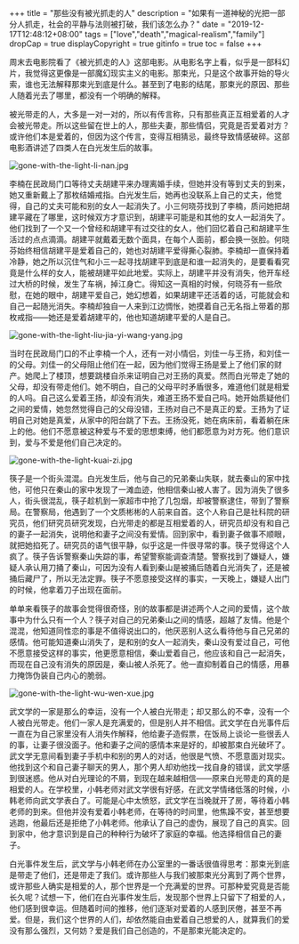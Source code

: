 +++
title = "那些没有被光抓走的人"
description = "如果有一道神秘的光把一部分人抓走，社会的平静与法则被打破，我们该怎么办？"
date = "2019-12-17T12:48:12+08:00"
tags = ["love","death","magical-realism","family"]
dropCap = true
displayCopyright = true
gitinfo = true
toc = false
+++



周末去电影院看了《被光抓走的人》这部电影。从电影名字上看，似乎是一部科幻片，我觉得这更像是一部魔幻现实主义的电影。那束光，只是这个故事开始的导火索，谁也无法解释那束光到底是什么。甚至到了电影的结尾，那束光的原因、那些人随着光去了哪里，都没有一个明确的解释。

被光带走的人，大多是一对一对的，所以有传言称，只有那些真正互相爱着的人才会被光带走。所以这些留在世上的人，那些夫妻，那些情侣，究竟是否爱着对方？或许他们本是爱着的，但因为这个传言，变得互相猜忌，最终导致情感破碎。这部电影酒讲述了四类人在白光发生后的故事。

![gone-with-the-light-li-nan.jpg](/images/gone-with-the-light-li-nan.jpg "李楠")

李楠在民政局门口等待丈夫胡建平来办理离婚手续，但她并没有等到丈夫的到来，她又重新戴上了那枚结婚戒指。白光发生后，她再也没联系上自己的丈夫，他觉得，自己的丈夫可能和别的女人一起消失了。小三何晓芬找到了李楠，质问她把胡建平藏在了哪里，这时候双方才意识到，胡建平可能是和其他的女人一起消失了。他们找到了一个又一个曾经和胡建平有过交往的女人，他们回忆着自己和胡建平生活过的点点滴滴。胡建平就戴着无数个面具，在每个人面前，都会换一张脸。何晓芬始终相信胡建平是爱着自己的，她也对胡建平爱得撕心裂肺。李楠却一直保持着冷静，她之所以沉住气和小三一起寻找胡建平到底是和谁一起消失的，是要看看究竟是什么样的女人，能被胡建平如此地爱。实际上，胡建平并没有消失，他开车经过大桥的时候，发生了车祸，掉江身亡。得知这一真相的时候，何晓芬有一些欣慰，在她的眼中，胡建平爱自己，她幻想着，如果胡建平还活着的话，可能就会和自己一起随光消失。李楠却独自一人来到江边惆怅，她摸着自己无名指上带着的那枚戒指——她还是爱着胡建平的，他也知道胡建平爱的人是自己。

![gone-with-the-light-liu-jia-yi-wang-yang.jpg](/images/gone-with-the-light-liu-jia-yi-wang-yang.jpg "刘佳一与王扬")

当时在民政局门口的不止李楠一个人，还有一对小情侣，刘佳一与王扬，和刘佳一的父母。刘佳一的父母阻止他们在一起，因为他们觉得王扬是爱上了他们家的财产。她爬上了楼顶，想要跳楼自杀来证明自己对王扬的真爱。然而白光带走了她的父母，却没有带走他们。她不明白，自己的父母平时矛盾很多，难道他们就是相爱的人吗。自己这么爱着王扬，却没有消失，难道王扬不爱自己吗。她开始质疑他们之间的爱情，她忽然觉得自己的父母没错，王扬对自己不是真正的爱。王扬为了证明自己对她是真爱，从家中的阳台跳了下去。王扬没死，她在病床前，看着躺在床上的他。他们不愿意被这种爱与不爱的思想束缚，他们都愿意为对方死。他们意识到，爱与不爱是他们自己决定的。

![gone-with-the-light-kuai-zi.jpg](/images/gone-with-the-light-kuai-zi.jpg "筷子")

筷子是一个街头混混。白光发生后，他与自己的兄弟秦山失联，就去秦山的家中找他，可他只在秦山的家中发现了一滩血迹，他相信秦山被人害了。因为消失了很多人，街头很混乱，筷子趁机到一家超市中抢了几包烟，却被警察逮住，带到了警察局。在警察局，他遇到了一个文质彬彬的人前来自首。这个人称自己是社科院的研究员，他们研究员研究发现，白光带走的都是互相爱着的人，研究员却没有和自己的妻子一起消失，说明他和妻子之间没有爱情。回到家中，看到妻子做事不顺眼，就把她掐死了。研究员的语气很平静，似乎这是一件很寻常的事。筷子觉得这个人疯了。筷子告诉警察秦山失踪的事，希望警察能调查清楚。警察找到了嫌疑人，嫌疑人承认用刀捅了秦山，可因为没有人看到秦山是被捅后随着白光消失了，还是被捅后藏尸了，所以无法定罪。筷子不愿意接受这样的事实，一天晚上，嫌疑人出门的时候，他拿着刀子出现在面前。

单单来看筷子的故事会觉得很奇怪，别的故事都是讲述两个人之间的爱情，这个故事中为什么只有一个人？筷子对自己的兄弟秦山之间的情感，超越了友情。他是个混混，他知道同性恋的事是不值得说出口的，他厌恶别人这么看待他与自己兄弟的感情。他可能知道秦山消失了，是和别的女人一起消失，秦山没有爱过自己，可他不愿意接受这样的事实，他更愿意相信，秦山爱着自己，他应该和自己一起消失，而现在自己没有消失的原因是，秦山被人杀死了。他一直抑制着自己的情感，用暴力掩饰伪装自己内心的脆弱。

![gone-with-the-light-wu-wen-xue.jpg](/images/gone-with-the-light-wu-wen-xue.jpg "武文学")

武文学的一家是那么的幸运，没有一个人被白光带走；却又那么的不幸，没有一个人被白光带走。他们一家人是充满爱的，但是别人并不相信。武文学在白光事件后一直在为自己家里没有人消失作解释，他给妻子造假票，在饭局上谈论一些很丢人的事，让妻子很没面子。他和妻子之间的感情本来是好的，却被那束白光破坏了。武文学无意间看到妻子手机中和别的男人的对话，他很是气愤、不愿意面对现实。他找到这个和自己妻子聊天的男人，那个男人却劝他找一找自身的错误，武文学感到很迷惑。他从对白光理论的不屑，到现在越来越相信——原来白光带走的真的是相爱的人。在学校里，小韩老师对武文学很有好感，在武文学情绪低落的时候，小韩老师向武文学表白了。可能是心中太愤怒，武文学在当晚就开了房，等待着小韩老师的到来。但他并没有爱着小韩老师，在等待的时间里，他焦躁不安，甚至想要逃跑，他最后还是拒绝了小韩老师。他承认了自己的虚伪，展现了自己的真实。回到家中，他才意识到是自己的种种行为破坏了家庭的幸福。他选择相信自己的妻子。

白光事件发生后，武文学与小韩老师在办公室里的一番话很值得思考：那束光到底是带走了他们，还是带走了我们。或许那些人与我们被那束光分离到了两个世界，或许那些人确实是相爱的人，那个世界是一个充满爱的世界。可那种爱究竟是否能长久呢？试想一下，他们在白光事件发生后，发现那个世界上只留下了相爱的人，他们感到很幸运。但随着时间的推移，他们逐渐对爱着的人感到厌倦，甚至不再爱。但是，我们这个世界的人们，却依然能自由爱着自己想爱的人，就算我们的爱没有那么强烈，又何妨？爱是我们自己创造的，不是那束光能决定的。